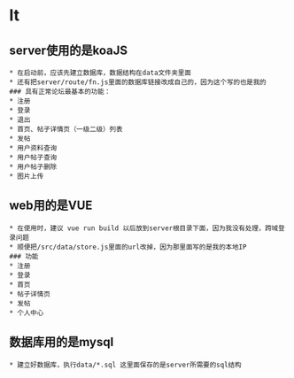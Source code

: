 # lt
## server使用的是koaJS
````````````````````
* 在启动前，应该先建立数据库，数据结构在data文件夹里面
* 还有把server/route/fn.js里面的数据库链接改成自己的，因为这个写的也是我的
### 具有正常论坛最基本的功能：
* 注册
* 登录
* 退出
* 首页、帖子详情页（一级二级）列表
* 发帖
* 用户资料查询
* 用户帖子查询
* 用户帖子删除
* 图片上传
````````````````````
## web用的是VUE 
````````````````````
* 在使用时，建议 vue run build 以后放到server根目录下面，因为我没有处理，跨域登录问题
* 顺便把/src/data/store.js里面的url改掉，因为那里面写的是我的本地IP
### 功能
* 注册
* 登录
* 首页
* 帖子详情页
* 发帖
* 个人中心
````````````````````
## 数据库用的是mysql
````````````````````
* 建立好数据库，执行data/*.sql 这里面保存的是server所需要的sql结构
````````````````````


